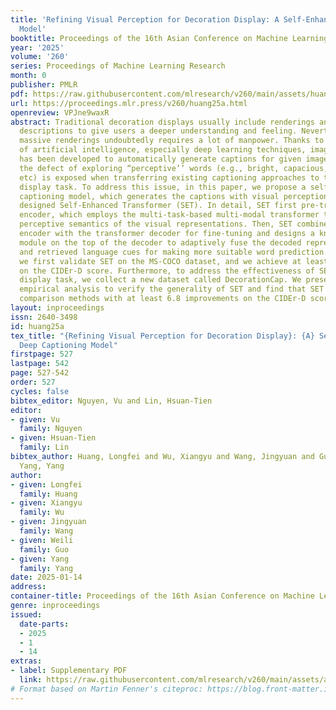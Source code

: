 ```yaml
---
title: 'Refining Visual Perception for Decoration Display: A Self-Enhanced Deep Captioning
  Model'
booktitle: Proceedings of the 16th Asian Conference on Machine Learning
year: '2025'
volume: '260'
series: Proceedings of Machine Learning Research
month: 0
publisher: PMLR
pdf: https://raw.githubusercontent.com/mlresearch/v260/main/assets/huang25a/huang25a.pdf
url: https://proceedings.mlr.press/v260/huang25a.html
openreview: VPJne9waxR
abstract: Traditional decoration displays usually include renderings and corresponding
  descriptions to give users a deeper understanding and feeling. Nevertheless, describing
  massive renderings undoubtedly requires a lot of manpower. Thanks to the development
  of artificial intelligence, especially deep learning techniques, image captioning
  has been developed to automatically generate captions for given images. However,
  the defect of exploring “perceptive’’ words (e.g., bright, capacious, and comfortable,
  etc) is exposed when transferring existing captioning approaches to the decoration
  display task. To address this issue, in this paper, we propose a self-enhanced deep
  captioning model, which generates the captions with visual perception using the
  designed Self-Enhanced Transformer (SET). In detail, SET first pre-trains the scene-aware
  encoder, which employs the multi-task-based multi-modal transformer to enhance the
  perceptive semantics of the visual representations. Then, SET combines the pre-trained
  encoder with the transformer decoder for fine-tuning and designs a knowledge-enhanced
  module on the top of the decoder to adaptively fuse the decoded representations
  and retrieved language cues for making more suitable word prediction. In experiments,
  we first validate SET on the MS-COCO dataset, and we achieve at least 0.6 improvements
  on the CIDEr-D score. Furthermore, to address the effectiveness of SET on the decoration
  display task, we collect a new dataset called DecorationCap. We present a thorough
  empirical analysis to verify the generality of SET and find that SET surpasses other
  comparison methods with at least 6.8 improvements on the CIDEr-D score.
layout: inproceedings
issn: 2640-3498
id: huang25a
tex_title: "{Refining Visual Perception for Decoration Display}: {A} Self-Enhanced
  Deep Captioning Model"
firstpage: 527
lastpage: 542
page: 527-542
order: 527
cycles: false
bibtex_editor: Nguyen, Vu and Lin, Hsuan-Tien
editor:
- given: Vu
  family: Nguyen
- given: Hsuan-Tien
  family: Lin
bibtex_author: Huang, Longfei and Wu, Xiangyu and Wang, Jingyuan and Guo, Weili and
  Yang, Yang
author:
- given: Longfei
  family: Huang
- given: Xiangyu
  family: Wu
- given: Jingyuan
  family: Wang
- given: Weili
  family: Guo
- given: Yang
  family: Yang
date: 2025-01-14
address:
container-title: Proceedings of the 16th Asian Conference on Machine Learning
genre: inproceedings
issued:
  date-parts:
  - 2025
  - 1
  - 14
extras:
- label: Supplementary PDF
  link: https://raw.githubusercontent.com/mlresearch/v260/main/assets/assets/huang25a/huang25a-supp.pdf
# Format based on Martin Fenner's citeproc: https://blog.front-matter.io/posts/citeproc-yaml-for-bibliographies/
---
```

